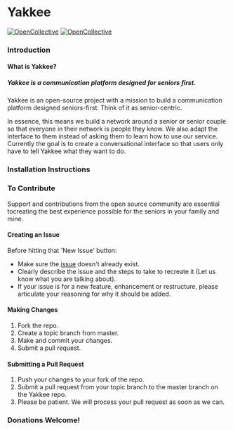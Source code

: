 <script src="https://opencollective.com/yakkee/donate/button.js" color="[white|blue]"></script>
# Yakkee

[![OpenCollective](https://opencollective.com/yakkee/backers/badge.svg)](#backers) 
[![OpenCollective](https://opencollective.com/yakkee/sponsors/badge.svg)](#sponsors)
### Introduction
#### What is Yakkee?
##### Yakkee is a communication platform designed for seniors first. 

Yakkee is an open-source project with a mission to build a communication platform designed seniors-first. Think of it as senior-centric. 

In essence, this means we build a network around a senior or senior couple so that everyone in their network is people they know. We also adapt the interface to them instead of asking them to learn how to use our service. Currently the goal is to create a conversational interface so that users only have to tell Yakkee what they want to do.
 
 ### Installation Instructions
 
 ### To Contribute
 Support and contributions from the open source community are essential tocreating the best experience possible for the seniors in your family and mine. 
 
 #### Creating an Issue
 Before hitting that 'New Issue' button:
 * Make sure the [issue](https://github.com/yakkeejs/yakkee-core/issues) doesn't already exist.
  * Clearly describe the issue and the steps to take to recreate it (Let us know what you are talking about).
  * If your issue is for a new feature, enhancement or restructure, please articulate your reasoning for why it should be added.
  
  #### Making Changes
  1. Fork the repo.
  2. Create a topic branch from master.
  3. Make and commit your changes.
  4. Submit a pull request.
   
 #### Submitting a Pull Request
 1. Push your changes to your fork of the repo.
 2. Submit a pull request from your topic branch to the master branch on the Yakkee repo.
 3. Please be patient. We will process your pull request as soon as we can. 
 
 ### Donations Welcome!
<a type="button" class="btn blue donate" target="_blank" href="https://opencollective.com/yakkee/donate" data-jsx="1310863207" data-reactid="4"></a>
 
 
